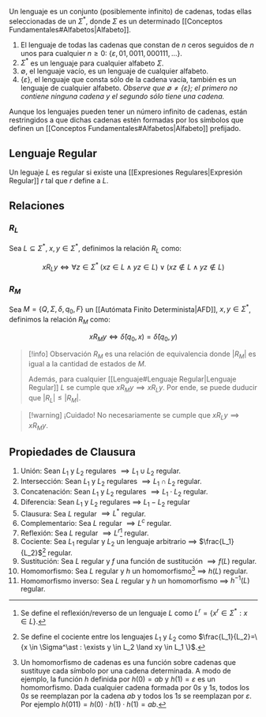 Un lenguaje es un conjunto (posiblemente infinito) de cadenas, todas ellas seleccionadas de un $\Sigma^\ast$, donde $\Sigma$ es un determinado [[Conceptos Fundamentales#Alfabetos|Alfabeto]].

1. El lenguaje de todas las cadenas que constan de $n$ ceros seguidos de $n$ unos para cualquier $n \ge 0$: $\{\varepsilon,01,0011,000111,...\}$.
2. $\Sigma^\ast$ es un lenguaje para cualquier alfabeto $\Sigma$.
3. $\emptyset$, el lenguaje vacío, es un lenguaje de cualquier alfabeto.
4. $\{\varepsilon \}$, el lenguaje que consta sólo de la cadena vacía, también es un lenguaje de cualquier alfabeto. *Observe que $\emptyset \neq \{\varepsilon\}$; el primero no contiene ninguna cadena y el segundo sólo tiene una cadena.*

Aunque los lenguajes pueden tener un número infinito de cadenas, están restringidos a que dichas cadenas estén formadas por los símbolos que definen un [[Conceptos Fundamentales#Alfabetos|Alfabeto]] prefijado.

## Lenguaje Regular
Un leguaje $L$ es regular si existe una [[Expresiones Regulares|Expresión Regular]] $r$ tal que $r$ define a $L$.

## Relaciones
### $R_L$
Sea $L \subseteq \Sigma^\ast,\; x,y \in \Sigma^\ast$, definimos la relación $R_L$ como:

$$x R_{L} y \iff \forall z \in \Sigma^\ast \; (xz \in L \land yz \in L) \lor (xz \notin L \land yz \notin L)$$

### $R_M$
Sea $M=\{Q, \Sigma, \delta, q_0, F\}$ un [[Autómata Finito Determinista|AFD]], $x, y \in \Sigma^\ast$, definimos la relación $R_M$ como:

$$xR_My \iff \hat{\delta}(q_0, x) = \hat{\delta}(q_0, y)$$

> [!info] Observación
> $R_M$ es una relación de equivalencia donde $|R_M|$ es igual a la cantidad de estados de $M$.
> 
> Además, para cualquier [[Lenguaje#Lenguaje Regular|Lenguaje Regular]] $L$ se cumple que $xR_My \implies xR_Ly$. Por ende, se puede duducir que $|R_L| \leq |R_M|$.

>[!warning] ¡Cuidado!
>No necesariamente se cumple que $xR_Ly \implies xR_My$.

## Propiedades de Clausura
1. Unión: Sean $L_1$ y $L_2$ regulares $\implies L_1 \cup L_2$ regular.
2. Intersección: Sean $L_1$ y $L_2$ regulares $\implies L_1 \cap L_2$ regular.
3. Concatenación: Sean $L_1$ y $L_2$ regulares $\implies L_1 \cdot L_2$  regular.
4. Diferencia: Sean $L_1$ y $L_2$ regulares $\implies$ $L_1 - L_2$ regular
5. Clausura: Sea $L$ regular $\implies L^\ast$ regular.
6. Complementario: Sea $L$ regular $\implies L^c$ regular.
7. Reflexión: Sea $L$ regular $\implies L^r$[^1] regular.
8. Cociente: Sea $L_1$ regular y $L_2$ un lenguaje arbitrario $\implies$ $\frac{L_1}{L_2}$[^2]  regular.
9. Sustitución: Sea $L$ regular y $f$ una función de sustitución $\implies f(L)$ regular.
10. Homomorfismo: Sea $L$ regular y $h$ un homomorfismo[^3] $\implies$ $h(L)$ regular.
11. Homomorfismo inverso: Sea $L$ regular y $h$ un homomorfismo $\implies$ $h^{-1}(L)$ regular.

[^1]: Se define el reflexión/reverso de un lenguaje $L$ como $L^r=\{x^r \in \Sigma^\ast: x \in L\}$. 
[^2]: Se define el cociente entre los lenguajes $L_1$ y $L_2$ como $\frac{L_1}{L_2}=\{x \in \Sigma^\ast : \exists y \in L_2 \land xy \in L_1 \}$.
[^3]: Un homomorfismo de cadenas es una función sobre cadenas que sustituye cada símbolo por una cadena determinada. A modo de ejemplo, la función $h$ definida por $h(0) = ab$ y $h(1) = \varepsilon$ es un homomorfismo. Dada cualquier cadena formada por $0s$ y $1s$, todos los $0s$ se reemplazan por la cadena $ab$ y todos los $1s$ se reemplazan por $\varepsilon$. Por ejemplo $h(011)=h(0) \cdot h(1) \cdot h(1) = ab$.
